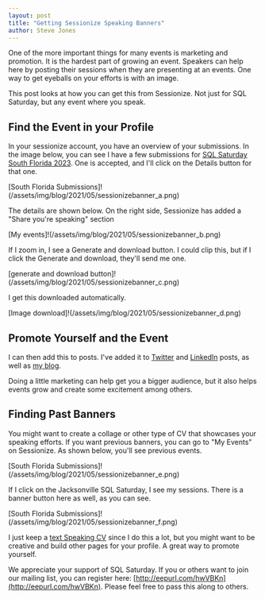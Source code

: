 ```yaml
---
layout: post
title: "Getting Sessionize Speaking Banners"
author: Steve Jones
---
```


One of the more important things for many events is marketing and promotion. It is the hardest part of growing an event. Speakers can help here by posting their sessions when they are presenting at an events. One way to get eyeballs on your efforts is with an image.

This post looks at how you can get this from Sessionize. Not just for SQL Saturday, but any event where you speak.

## Find the Event in your Profile

In your sessionize account, you have an overview of your submissions. In the image below, you can see I have a few submissions for [SQL Saturday South Florida 2023](https://sqlsaturday.com/2023-06-03-sqlsaturday1053/). One is accepted, and I'll click on the Details button for that one.

[South Florida Submissions]!(/assets/img/blog/2021/05/sessionizebanner_a.png)

The details are shown below. On the right side, Sessionize has added a "Share you're speaking" section 

[My events]!(/assets/img/blog/2021/05/sessionizebanner_b.png)

If I zoom in, I see a Generate and download button. I could clip this, but if I click the Generate and download, they'll send me one.

[generate and download button]!(/assets/img/blog/2021/05/sessionizebanner_c.png)

I get this downloaded automatically.

[Image download]!(/assets/img/blog/2021/05/sessionizebanner_d.png)

## Promote Yourself and the Event

I can then add this to posts. I've added it to [Twitter](https://twitter.com/way0utwest/status/1662192148417224706) and [LinkedIn]() posts, as well as [my blog](https://voiceofthedba.com/2023/05/19/speaking-at-sql-saturday-south-florida-2023/).

Doing a little marketing can help get you a bigger audience, but it also helps events grow and create some excitement among others. 

## Finding Past Banners

You might want to create a collage or other type of CV that showcases your speaking efforts. If you want previous banners, you can go to "My Events" on Sessionize. As shown below, you'll see previous events.

[South Florida Submissions]!(/assets/img/blog/2021/05/sessionizebanner_e.png)

If I click on the Jacksonville SQL Saturday, I see my sessions. There is a banner button here as well, as you can see.

[South Florida Submissions]!(/assets/img/blog/2021/05/sessionizebanner_f.png)

I just keep a [text Speaking CV](https://voiceofthedba.com/speaking-cv/) since I do this a lot, but you might want to be creative and build other pages for your profile. A great way to promote yourself.

We appreciate your support of SQL Saturday. If you or others want to join our mailing list, you can register here: [http://eepurl.com/hwVBKn](http://eepurl.com/hwVBKn). Please feel free to pass this along to others.